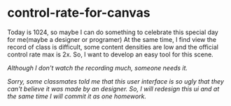 # control-rate-for-canvas

Today is 1024, so maybe I can do something to celebrate this special day for me(maybe a designer or programer)
At the same time, I find view the record of class is difficult, some content densities are low and the official control rate max is 2x. So, I want to develop an easy tool for this scene.

*Although I don't watch the recording much, someone needs it.*

*Sorry, some classmates told me that this user interface is so ugly that they can't believe it was made by an designer. So, I will redesign this ui and at the same time I will commit it as one homework.*

